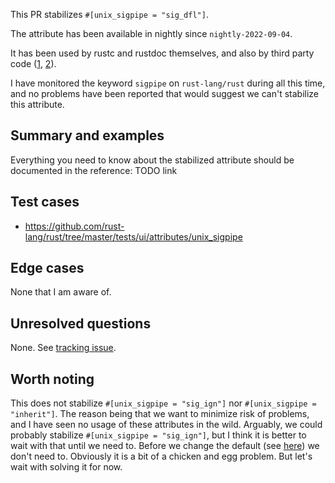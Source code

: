This PR stabilizes `#[unix_sigpipe = "sig_dfl"]`.

The attribute has been available in nightly since `nightly-2022-09-04`.

It has been used by rustc and rustdoc themselves, and also by third party code ([1](https://github.com/moonrepo/espresso/blob/e3f429b01bfd9a0a8956f11b1bc9120084c42d3c/crates/cli/src/main.rs#L18), [2](https://github.com/trinitronx/intro-to-rust-kvstore/blob/2c26260a837c33f193cf26cecf49279675c3a6a3/src/main.rs#L8)).

I have monitored the keyword `sigpipe` on `rust-lang/rust` during all this time, and no problems have been reported that would suggest we can't stabilize this attribute.

## Summary and examples

Everything you need to know about the stabilized attribute should be documented in the reference: TODO link

## Test cases

* https://github.com/rust-lang/rust/tree/master/tests/ui/attributes/unix_sigpipe

## Edge cases

None that I am aware of.

## Unresolved questions

None. See [tracking issue](https://github.com/rust-lang/rust/issues/97889).

## Worth noting

This does not stabilize `#[unix_sigpipe = "sig_ign"]` nor `#[unix_sigpipe = "inherit"]`. The reason being that we want to minimize risk of problems, and I have seen no usage of these attributes in the wild. Arguably, we could probably stabilize `#[unix_sigpipe = "sig_ign"]`, but I think it is better to wait with that until we need to. Before we change the default (see [here](https://github.com/rust-lang/rust/issues/62569)) we don't need to. Obviously it is a bit of a chicken and egg problem. But let's wait with solving it for now.
